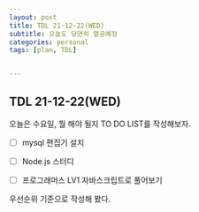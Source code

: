 ```yaml
---
layout: post
title: TDL 21-12-22(WED)
subtitle: 오늘도 당연히 열공예정
categories: personal
tags: [plan, TDL]


---
```




## TDL 21-12-22(WED)

오늘은 수요일, 뭘 해야 될지 TO DO LIST를 작성해보자.

- [ ] mysql 편집기 설치
- [ ] Node.js 스터디
- [ ] 프로그래머스 LV1 자바스크립트로 풀어보기



우선순위 기준으로 작성해 봤다.